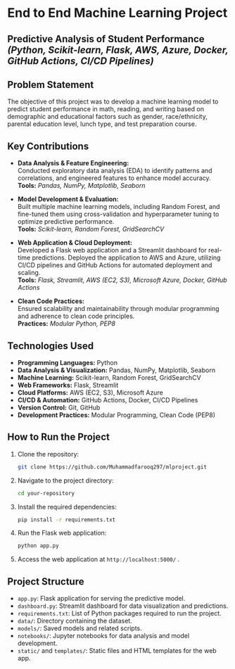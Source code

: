 # End to End Machine Learning Project

## Predictive Analysis of Student Performance *(Python, Scikit-learn, Flask, AWS, Azure, Docker, GitHub Actions, CI/CD Pipelines)*

## Problem Statement
The objective of this project was to develop a machine learning model to predict student performance in math, reading, and writing based on demographic and educational factors such as gender, race/ethnicity, parental education level, lunch type, and test preparation course.

## Key Contributions

- **Data Analysis & Feature Engineering:**  
  Conducted exploratory data analysis (EDA) to identify patterns and correlations, and engineered features to enhance model accuracy.  
  **Tools:** *Pandas, NumPy, Matplotlib, Seaborn*

- **Model Development & Evaluation:**  
  Built multiple machine learning models, including Random Forest, and fine-tuned them using cross-validation and hyperparameter tuning to optimize predictive performance.  
  **Tools:** *Scikit-learn, Random Forest, GridSearchCV*

- **Web Application & Cloud Deployment:**  
  Developed a Flask web application and a Streamlit dashboard for real-time predictions. Deployed the application to AWS and Azure, utilizing CI/CD pipelines and GitHub Actions for automated deployment and scaling.  
  **Tools:** *Flask, Streamlit, AWS (EC2, S3), Microsoft Azure, Docker, GitHub Actions*

- **Clean Code Practices:**  
  Ensured scalability and maintainability through modular programming and adherence to clean code principles.  
  **Practices:** *Modular Python, PEP8*

## Technologies Used

- **Programming Languages:** Python
- **Data Analysis & Visualization:** Pandas, NumPy, Matplotlib, Seaborn
- **Machine Learning:** Scikit-learn, Random Forest, GridSearchCV
- **Web Frameworks:** Flask, Streamlit
- **Cloud Platforms:** AWS (EC2, S3), Microsoft Azure
- **CI/CD & Automation:** GitHub Actions, Docker, CI/CD Pipelines
- **Version Control:** Git, GitHub
- **Development Practices:** Modular Programming, Clean Code (PEP8)

## How to Run the Project

1. Clone the repository:
    ```bash
    git clone https://github.com/Muhammadfarooq297/mlproject.git
    ```

2. Navigate to the project directory:
    ```bash
    cd your-repository
    ```

3. Install the required dependencies:
    ```bash
    pip install -r requirements.txt
    ```

4. Run the Flask web application:
    ```bash
    python app.py
    ```

5. Access the web application at `http://localhost:5000/` .

## Project Structure

- `app.py`: Flask application for serving the predictive model.
- `dashboard.py`: Streamlit dashboard for data visualization and predictions.
- `requirements.txt`: List of Python packages required to run the project.
- `data/`: Directory containing the dataset.
- `models/`: Saved models and related scripts.
- `notebooks/`: Jupyter notebooks for data analysis and model development.
- `static/` and `templates/`: Static files and HTML templates for the web app.